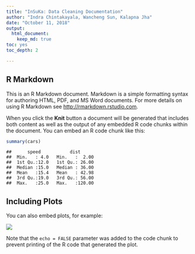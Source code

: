 ```yaml
---
title: "InSuKa: Data Cleaning Documentation"
author: "Indra Chintakayala, Wancheng Sun, Kalapna Jha"
date: "October 11, 2018"
output: 
  html_document:
    keep_md: true    
toc: yes
toc_depth: 2

---
```




## R Markdown

This is an R Markdown document. Markdown is a simple formatting syntax for authoring HTML, PDF, and MS Word documents. For more details on using R Markdown see <http://rmarkdown.rstudio.com>.

When you click the **Knit** button a document will be generated that includes both content as well as the output of any embedded R code chunks within the document. You can embed an R code chunk like this:


```r
summary(cars)
```

```
##      speed           dist       
##  Min.   : 4.0   Min.   :  2.00  
##  1st Qu.:12.0   1st Qu.: 26.00  
##  Median :15.0   Median : 36.00  
##  Mean   :15.4   Mean   : 42.98  
##  3rd Qu.:19.0   3rd Qu.: 56.00  
##  Max.   :25.0   Max.   :120.00
```

## Including Plots

You can also embed plots, for example:

![](DataCleaning_files/figure-html/pressure-1.png)<!-- -->

Note that the `echo = FALSE` parameter was added to the code chunk to prevent printing of the R code that generated the plot.
